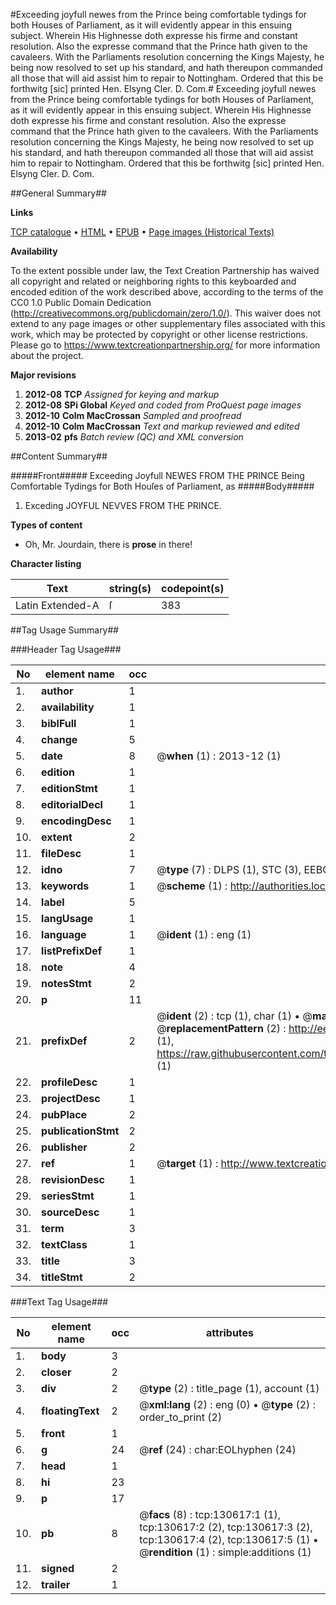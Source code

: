 #Exceeding joyfull newes from the Prince being comfortable tydings for both Houses of Parliament, as it will evidently appear in this ensuing subject. Wherein His Highnesse doth expresse his firme and constant resolution. Also the expresse command that the Prince hath given to the cavaleers. With the Parliaments resolution concerning the Kings Majesty, he being now resolved to set up his standard, and hath thereupon commanded all those that will aid assist him to repair to Nottingham. Ordered that this be forthwitg [sic] printed Hen. Elsyng Cler. D. Com.#
Exceeding joyfull newes from the Prince being comfortable tydings for both Houses of Parliament, as it will evidently appear in this ensuing subject. Wherein His Highnesse doth expresse his firme and constant resolution. Also the expresse command that the Prince hath given to the cavaleers. With the Parliaments resolution concerning the Kings Majesty, he being now resolved to set up his standard, and hath thereupon commanded all those that will aid assist him to repair to Nottingham. Ordered that this be forthwitg [sic] printed Hen. Elsyng Cler. D. Com.

##General Summary##

**Links**

[TCP catalogue](http://www.ota.ox.ac.uk/tcp/)  • 
[HTML](http://tei.it.ox.ac.uk/tcp/Texts-HTML/free/A84/A84260.html)  • 
[EPUB](http://tei.it.ox.ac.uk/tcp/Texts-EPUB/free/A84/A84260.epub) • 
[Page images (Historical Texts)](https://historicaltexts.jisc.ac.uk/eebo-99863838e)

**Availability**

To the extent possible under law, the Text Creation Partnership has waived all copyright and related or neighboring rights to this keyboarded and encoded edition of the work described above, according to the terms of the CC0 1.0 Public Domain Dedication (http://creativecommons.org/publicdomain/zero/1.0/). This waiver does not extend to any page images or other supplementary files associated with this work, which may be protected by copyright or other license restrictions. Please go to https://www.textcreationpartnership.org/ for more information about the project.

**Major revisions**

1. __2012-08__ __TCP__ *Assigned for keying and markup*
1. __2012-08__ __SPi Global__ *Keyed and coded from ProQuest page images*
1. __2012-10__ __Colm MacCrossan__ *Sampled and proofread*
1. __2012-10__ __Colm MacCrossan__ *Text and markup reviewed and edited*
1. __2013-02__ __pfs__ *Batch review (QC) and XML conversion*

##Content Summary##

#####Front#####
Exceeding Joyfull NEWES FROM THE PRINCE Being Comfortable Tydings for Both Houſes of Parliament, as 
#####Body#####

1. Exceding JOYFUL NEVVES FROM THE PRINCE.

**Types of content**

  * Oh, Mr. Jourdain, there is **prose** in there!

**Character listing**


|Text|string(s)|codepoint(s)|
|---|---|---|
|Latin Extended-A|ſ|383|

##Tag Usage Summary##

###Header Tag Usage###

|No|element name|occ|attributes|
|---|---|---|---|
|1.|__author__|1||
|2.|__availability__|1||
|3.|__biblFull__|1||
|4.|__change__|5||
|5.|__date__|8| @__when__ (1) : 2013-12 (1)|
|6.|__edition__|1||
|7.|__editionStmt__|1||
|8.|__editorialDecl__|1||
|9.|__encodingDesc__|1||
|10.|__extent__|2||
|11.|__fileDesc__|1||
|12.|__idno__|7| @__type__ (7) : DLPS (1), STC (3), EEBO-CITATION (1), PROQUEST (1), VID (1)|
|13.|__keywords__|1| @__scheme__ (1) : http://authorities.loc.gov/ (1)|
|14.|__label__|5||
|15.|__langUsage__|1||
|16.|__language__|1| @__ident__ (1) : eng (1)|
|17.|__listPrefixDef__|1||
|18.|__note__|4||
|19.|__notesStmt__|2||
|20.|__p__|11||
|21.|__prefixDef__|2| @__ident__ (2) : tcp (1), char (1)  •  @__matchPattern__ (2) : ([0-9\-]+):([0-9IVX]+) (1), (.+) (1)  •  @__replacementPattern__ (2) : http://eebo.chadwyck.com/downloadtiff?vid=$1&page=$2 (1), https://raw.githubusercontent.com/textcreationpartnership/Texts/master/tcpchars.xml#$1 (1)|
|22.|__profileDesc__|1||
|23.|__projectDesc__|1||
|24.|__pubPlace__|2||
|25.|__publicationStmt__|2||
|26.|__publisher__|2||
|27.|__ref__|1| @__target__ (1) : http://www.textcreationpartnership.org/docs/. (1)|
|28.|__revisionDesc__|1||
|29.|__seriesStmt__|1||
|30.|__sourceDesc__|1||
|31.|__term__|3||
|32.|__textClass__|1||
|33.|__title__|3||
|34.|__titleStmt__|2||


###Text Tag Usage###

|No|element name|occ|attributes|
|---|---|---|---|
|1.|__body__|3||
|2.|__closer__|2||
|3.|__div__|2| @__type__ (2) : title_page (1), account (1)|
|4.|__floatingText__|2| @__xml:lang__ (2) : eng (0)  •  @__type__ (2) : order_to_print (2)|
|5.|__front__|1||
|6.|__g__|24| @__ref__ (24) : char:EOLhyphen (24)|
|7.|__head__|1||
|8.|__hi__|23||
|9.|__p__|17||
|10.|__pb__|8| @__facs__ (8) : tcp:130617:1 (1), tcp:130617:2 (2), tcp:130617:3 (2), tcp:130617:4 (2), tcp:130617:5 (1)  •  @__rendition__ (1) : simple:additions (1)|
|11.|__signed__|2||
|12.|__trailer__|1||
